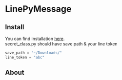 # LinePyMessage
## Install
You can find installation [here](https://github.com/fadhiilrachman/line-py).  
secret_class.py should have save path & your line token  
```Python
save_path = "~/Downloads/"  
line_token = "abc"
```
## About
